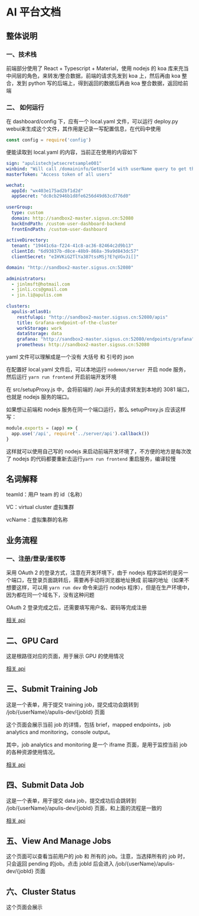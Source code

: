 # AI 平台文档

## 整体说明

### 一、技术栈

前端部分使用了 React + Typescript + Material，使用 nodejs 的 koa 库来充当中间层的角色，来转发/整合数据，前端的请求先发到 koa 上，然后再由 koa 整合，发到 python 写的后端上，得到返回的数据后再由 koa 整合数据，返回给前端



### 二、 如何运行

在 dashboard/config 下，应有一个 local.yaml 文件，可以运行 deploy.py webui来生成这个文件，其作用是记录一写配置信息，在代码中使用

```javascript
const config = require('config')
```

便能读取到 local.yaml 的内容，当前正在使用的内容如下

```yaml
sign: "apulistechjwtsecretsample001"
winbind: "Will call /domaininfo/GetUserId with userName query to get the user's id info"
masterToken: "Access token of all users"

wechat:
  appId: "wx403e175ad2bf1d2d"
  appSecret: "dc8cb2946b1d8fe6256d49d63cd776d0"
 
userGroup:
  type: custom
  domain: http://sandbox2-master.sigsus.cn:52080
  backEndPath: /custom-user-dashboard-backend
  frontEndPath: /custom-user-dashboard
 
activeDirectory:
  tenant: "19441c6a-f224-41c8-ac36-82464c2d9b13"
  clientId: "6d93837b-d8ce-48b9-868a-39a9d843dc57"
  clientSecret: "eIHVKiG2TlYa387tssMSj?E?qVGvJi[]"

domain: "http://sandbox2-master.sigsus.cn:52080"
 
administrators:
  - jinlmsft@hotmail.com
  - jinli.ccs@gmail.com
  - jin.li@apulis.com
 
clusters:
  apulis-atlas01:
    restfulapi: "http://sandbox2-master.sigsus.cn:52080/apis"
    title: Grafana-endpoint-of-the-cluster
    workStorage: work
    dataStorage: data
    grafana: "http://sandbox2-master.sigsus.cn:52080/endpoints/grafana"
    prometheus: http://sandbox2-master.sigsus.cn:52080

```

yaml 文件可以理解成是一个没有 大括号 和 引号的 json

在配置好 local.yaml 文件后，可以本地运行 `nodemon/server `开启 node 服务，然后运行 `yarn run frontend` 开启前端开发环境

在 src/setupProxy.js 中，会将前端的 /api 开头的请求转发到本地的 3081 端口，也就是 nodejs 服务的端口。

如果想让前端和 nodejs 服务在同一个端口运行，那么 setupProxy.js 应该这样写：

```javascript
module.exports = (app) => {
  app.use('/api', require('../server/api').callback())
}
```

这样就可以使用自己写的 nodejs 来启动前端开发环境了，不方便的地方是每次改了 nodejs 的代码都要重新去运行`yarn run frontend` 重启服务，编译较慢



## 名词解释

teamId：用户 team 的 id（名称）

VC：virtual cluster 虚拟集群

vcName：虚拟集群的名称



## 业务流程

###  一、注册/登录/鉴权等

采用 OAuth 2 的登录方式，注意在开发环境下，由于 nodejs 程序监听的是另一个端口，在登录页面跳转后，需要再手动将浏览器地址换成 前端的地址（如果不想要这样，可以用 `yarn run dev` 命令来运行 nodejs 程序），但是在生产环境中，因为都在同一个域名下，没有这种问题

OAuth 2 登录完成之后，还需要填写用户名、密码等完成注册

[相关 api](./auth-api.md)



## 二、GPU Card 

这是根路径对应的页面，用于展示 GPU 的使用情况

[相关 api](./gpu-card-api.md)



## 三、Submit Training  Job

这是一个表单，用于提交 training job，提交成功会跳转到 /job/{userName}/apulis-dev/{jobId} 页面



这个页面会展示当前 job 的详情，包括 brief，mapped endpoints，job analytics and monitoring，console output。

其中，job analytics and monitoring 是一个 iframe 页面，是用于监控当前 job 的各种资源使用情况。

[相关 api](submit-training-job-api)



## 四、Submit Data Job

这是一个表单，用于提交 data job，提交成功后会跳转到 /job/{userName}/apulis-dev/{jobId} 页面，和上面的流程是一致的

[相关 api](./submit-data-job.md)



## 五、View And Manage Jobs

这个页面可以查看当前用户的 job 和 所有的 job。注意，当选择所有的 job 时，只会返回 pending 的job。点击 jobId 后会进入 /job/{userName}/apulis-dev/{jobId} 页面



## 六、Cluster Status

这个页面会展示

